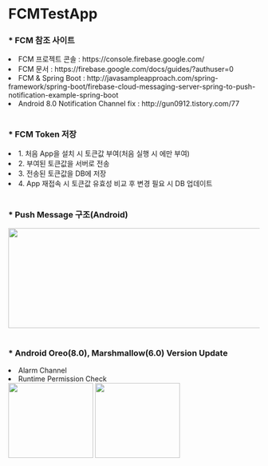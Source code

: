 # FCMTestApp
<div>
  <h3><label>* FCM 참조 사이트</label></h3>
  <li>FCM 프로젝트 콘솔 : https://console.firebase.google.com/</li>
  <li>FCM 문서 : https://firebase.google.com/docs/guides/?authuser=0</li>
  <li>FCM & Spring Boot : http://javasampleapproach.com/spring-framework/spring-boot/firebase-cloud-messaging-server-spring-to-push-notification-example-spring-boot </li>
  <li>Android 8.0 Notification Channel fix : http://gun0912.tistory.com/77 </li>
</div>
<br>
<div>
  <h3><label>* FCM Token 저장</label></h3>
  <li>1. 처음 App을 설치 시 토큰값 부여(처음 실행 시 에만 부여)</li>
  <li>2. 부여된 토큰값을 서버로 전송</li>
  <li>3. 전송된 토큰값을 DB에 저장</li>
  <li>4. App 재접속 시 토큰값 유효성 비교 후 변경 필요 시 DB 업데이트</li>
</div>
<br>
<div>
  <h3><label>* Push Message 구조(Android)</label></h3>
  <img src="https://raw.githubusercontent.com/seochangwook/FCMtest/master/%E1%84%89%E1%85%B3%E1%84%8F%E1%85%B3%E1%84%85%E1%85%B5%E1%86%AB%E1%84%89%E1%85%A3%E1%86%BA%202018-07-07%20%E1%84%8B%E1%85%A9%E1%84%92%E1%85%AE%2011.55.44.png" width="600" height="200">
</div>
<br>
<div>
  <h3><label>* Android Oreo(8.0), Marshmallow(6.0) Version Update</label></h3>
  <li>Alarm Channel</li>
  <li>Runtime Permission Check</li>
  <img src="https://raw.githubusercontent.com/seochangwook/FCMtest/master/oreoimage.png" width="170" height="150">
  <img src="https://raw.githubusercontent.com/seochangwook/FCMtest/master/marshmallowimage.png" width="170" height="150">
</div>
